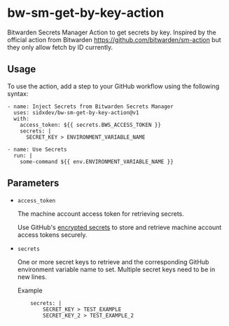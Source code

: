 # bw-sm-get-by-key-action

Bitwarden Secrets Manager Action to get secrets by key. Inspired by the official action from Bitwarden https://github.com/bitwarden/sm-action but they only allow fetch by ID currently.


## Usage

To use the action, add a step to your GitHub workflow using the following syntax:

```
- name: Inject Secrets from Bitwarden Secrets Manager
  uses: sidxdev/bw-sm-get-by-key-action@v1
  with:
    access_token: ${{ secrets.BWS_ACCESS_TOKEN }}
    secrets: |
      SECRET_KEY > ENVIRONMENT_VARIABLE_NAME

- name: Use Secrets
  run: |
    some-command ${{ env.ENVIRONMENT_VARIABLE_NAME }}
```

## Parameters

- `access_token`

  The machine account access token for retrieving secrets.

  Use GitHub's [encrypted secrets](https://docs.github.com/en/actions/security-guides/encrypted-secrets) to store and retrieve machine account access tokens securely.

- `secrets`

  One or more secret keys to retrieve and the corresponding GitHub environment variable name to set.
  Multiple secret keys need to be in new lines.

  Example

  ```
      secrets: |
          SECRET_KEY > TEST_EXAMPLE
          SECRET_KEY_2 > TEST_EXAMPLE_2
  ```
